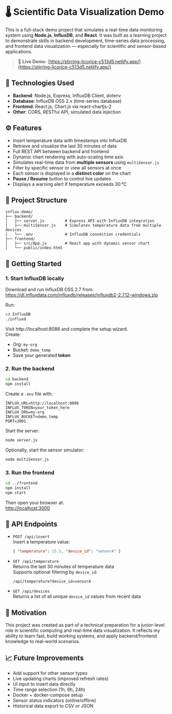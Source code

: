 # 🌡️ Scientific Data Visualization Demo

This is a full-stack demo project that simulates a real-time data monitoring system using **Node.js**, **InfluxDB**, and **React**. It was built as a learning project to demonstrate skills in backend development, time-series data processing, and frontend data visualization — especially for scientific and sensor-based applications.

> 🔗 **Live Demo**: [https://stirring-licorice-c513d5.netlify.app/](https://stirring-licorice-c513d5.netlify.app/)

## 🔧 Technologies Used

- **Backend**: Node.js, Express, InfluxDB Client, dotenv
- **Database**: InfluxDB OSS 2.x (time-series database)
- **Frontend**: React.js, Chart.js via react-chartjs-2
- **Other**: CORS, RESTful API, simulated data injection

## ⚙️ Features

- Insert temperature data with timestamps into InfluxDB
- Retrieve and visualize the last 30 minutes of data
- Full REST API between backend and frontend
- Dynamic chart rendering with auto-scaling time axis
- Simulates real-time data from **multiple sensors** using `multiSensor.js`
- Filter by specific sensor or view all sensors at once
- Each sensor is displayed in a **distinct color** on the chart
- **Pause / Resume** button to control live updates
- Displays a warning alert if temperature exceeds 30 °C

## 📁 Project Structure

```
influx-demo/
├── backend/
│   ├── server.js         # Express API with InfluxDB integration
│   ├── multiSensor.js    # Simulates temperature data from multiple devices
│   └── .env              # InfluxDB connection credentials
├── frontend/
│   ├── src/App.js        # React app with dynamic sensor chart
│   └── public/index.html
```

## 🚀 Getting Started

### 1. Start InfluxDB locally

Download and run InfluxDB OSS 2.7 from:  
https://dl.influxdata.com/influxdb/releases/influxdb2-2.7.12-windows.zip

Run:
```bash
cd InfluxDB
./influxd
```

Visit http://localhost:8086 and complete the setup wizard.  
Create:
- Org: `my-org`
- Bucket: `demo_temp`
- Save your generated **token**

### 2. Run the backend

```bash
cd backend
npm install
```

Create a `.env` file with:

```env
INFLUX_URL=http://localhost:8086
INFLUX_TOKEN=your_token_here
INFLUX_ORG=my-org
INFLUX_BUCKET=demo_temp
PORT=3001
```

Start the server:

```bash
node server.js
```

Optionally, start the sensor simulator:

```bash
node multiSensor.js
```

### 3. Run the frontend

```bash
cd ../frontend
npm install
npm start
```

Then open your browser at:  
[http://localhost:3000](http://localhost:3000)

## 📡 API Endpoints

- `POST /api/insert`  
  Insert a temperature value:
  ```json
  { "temperature": 25.5, "device_id": "sensorA" }
  ```

- `GET /api/temperature`  
  Returns the last 30 minutes of temperature data  
  Supports optional filtering by `device_id`:
  ```
  /api/temperature?device_id=sensorA
  ```

- `GET /api/devices`  
  Returns a list of all unique `device_id` values from recent data

## 🎯 Motivation

This project was created as part of a technical preparation for a junior-level role in scientific computing and real-time data visualization. It reflects my ability to learn fast, build working systems, and apply backend/frontend knowledge to real-world scenarios.

## 📈 Future Improvements

- Add support for other sensor types
- Live updating charts (improved refresh rates)
- UI input to insert data directly
- Time range selection (1h, 6h, 24h)
- Docker + docker-compose setup
- Sensor status indicators (online/offline)
- Historical data export to CSV or JSON

